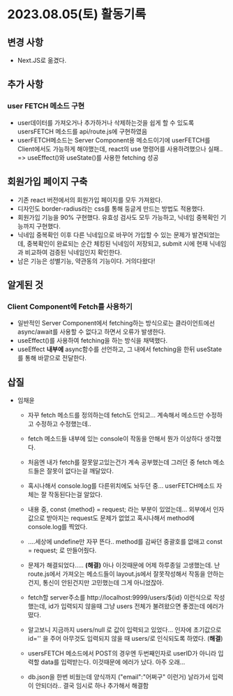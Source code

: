 # 2023.08.05(토) 활동기록
## 변경 사항
- Next.JS로 옮겼다.

## 추가 사항
### user FETCH 메소드 구현
- user데이터를 가져오거나 추가하거나 삭제하는것을 쉽게 할 수 있도록 usersFETCH 메소드를 api/route.js에 구현하였음
- userFETCH메소드는 Server Component용 메소드이기에 userFETCH를 Client에서도 가능하게 해야했는데, react의 use 명령어를 사용하려했으나 실패.. => useEffect()와 useState()를 사용한 fetching 성공
## 회원가입 페이지 구축
- 기존 react 버전에서의 회원가입 페이지를 모두 가져왔다.
- 디자인도 border-radius라는 css를 통해 둥글게 만드는 방법도 적용했다.
- 회원가입 기능을 90% 구현했다. 유효성 검사도 모두 가능하고, 닉네임 중복확인 기능까지 구현했다.
- 닉네임 중복확인 이후 다른 닉네임으로 바꾸어 가입할 수 있는 문제가 발견되었는데, 중복확인이 완료되는 순간 체킹된 닉네임이 저장되고, submit 시에 현재 닉네임과 비교하여 검증된 닉네임인지 확인한다.
- 남은 기능은 성별기능, 약관동의 기능이다. 거의다왔다!

## 알게된 것
### Client Component에 Fetch를 사용하기
- 일반적인 Server Component에서 fetching하는 방식으로는 클라이언트에선 async/await를 사용할 수 없다고 하면서 오류가 발생한다.
- useEffect()를 사용하여 fetching을 하는 방식을 채택했다.
- useEffect **내부에** async함수를 선언하고, 그 내에서 fetching을 한뒤 useState를 통해 바깥으로 전달한다.

## 삽질
- 임채윤
    - 자꾸 fetch 메소드를 정의하는데 fetch도 안되고... 계속해서 메소드만 수정하고 수정하고 수정했는데..
    - fetch 메소드들 내부에 있는 console이 작동을 안해서 뭔가 이상하다 생각했다.
    - 처음엔 내가 fetch를 잘못알고있는건가 계속 공부했는데 그러던 중 fetch 메소드들은 잘못이 없다는걸 깨달았다.
    - 혹시나해서 console.log를 다른위치에도 놔두던 중... userFETCH메소드 자체는 잘 작동된다는걸 알았다.
    - 내용 중, const {method} = request; 라는 부분이 있었는데... 외부에서 인자값으로 받아지는 request도 문제가 없었고 혹시나해서 method에 console.log를 찍었다.
    - ....세상에 undefine만 자꾸 뜬다.. method를 감싸던 중괄호를 없애고 const = request; 로 만들어줬다.
    - 문제가 해결되었다..... **(해결)** 아나 이것때문에 어제 하루종일 고생했는데. 난 route.js에서 가져오는 메소드들이 layout.js에서 잘못작성해서 작동을 안하는건지, 통신이 안된건지만 고민했는데 그게 아니었잖아.

    - fetch할 server주소를 http://localhost:9999/users/${id} 이런식으로 작성했는데, id가 입력되지 않을때 그냥 users 전체가 불려왔으면 좋겠는데 에러가 떴다.
    - 알고보니 지금까지 users/null 로 값이 입력되고 있었다... 인자에 초기값으로 id='' 을 주어 아무것도 입력되지 않을 때 users/로 인식되도록 하였다. (**해결**)

    - usersFETCH 메소드에서 POST의 경우엔 두번째인자로 userID가 아니라 입력할 data를 입력받는다. 이것때문에 에러가 났다. 아주 오래...
    - db.json을 한번 비웠는데 양식까지 ("email":"어쩌구" 이런거) 날라가서 입력이 안되더라.. 결국 임시로 하나 추가해서 해결함
